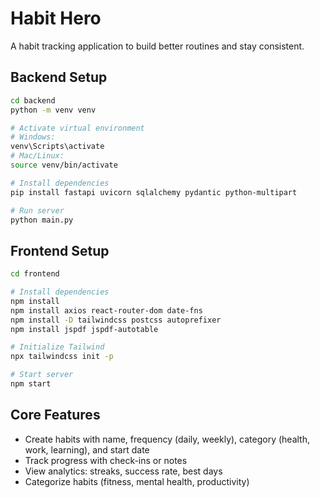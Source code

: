 # Habit Hero

A habit tracking application to build better routines and stay consistent.

## Backend Setup
```bash
cd backend
python -m venv venv

# Activate virtual environment
# Windows:
venv\Scripts\activate
# Mac/Linux:
source venv/bin/activate

# Install dependencies
pip install fastapi uvicorn sqlalchemy pydantic python-multipart

# Run server
python main.py
```

## Frontend Setup
```bash
cd frontend

# Install dependencies
npm install
npm install axios react-router-dom date-fns
npm install -D tailwindcss postcss autoprefixer
npm install jspdf jspdf-autotable

# Initialize Tailwind
npx tailwindcss init -p

# Start server
npm start
```


## Core Features

* Create habits with name, frequency (daily, weekly), category (health, work, learning), and start date
* Track progress with check-ins or notes
* View analytics: streaks, success rate, best days
* Categorize habits (fitness, mental health, productivity)
